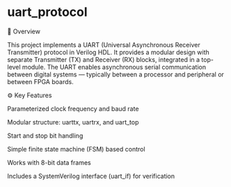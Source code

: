 # uart_protocol
📘 Overview

This project implements a UART (Universal Asynchronous Receiver Transmitter) protocol in Verilog HDL.
It provides a modular design with separate Transmitter (TX) and Receiver (RX) blocks, integrated in a top-level module.
The UART enables asynchronous serial communication between digital systems — typically between a processor and peripheral or between FPGA boards.

⚙️ Key Features

Parameterized clock frequency and baud rate

Modular structure: uarttx, uartrx, and uart_top

Start and stop bit handling

Simple finite state machine (FSM) based control

Works with 8-bit data frames

Includes a SystemVerilog interface (uart_if) for verification
